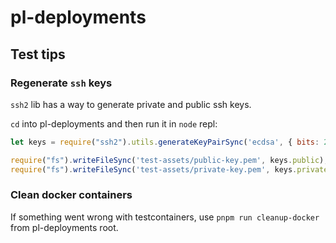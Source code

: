 # pl-deployments

## Test tips

### Regenerate `ssh` keys
`ssh2` lib has a way to generate private and public ssh keys.

`cd` into pl-deployments and then run it in `node` repl:

```js
let keys = require("ssh2").utils.generateKeyPairSync('ecdsa', { bits: 256, comment: 'node.js rules!', passphrase: 'password', cipher: 'aes256-cbc' });

require("fs").writeFileSync('test-assets/public-key.pem', keys.public);
require("fs").writeFileSync('test-assets/private-key.pem', keys.private);
```

### Clean docker containers
If something went wrong with testcontainers, use `pnpm run cleanup-docker` from pl-deployments root.